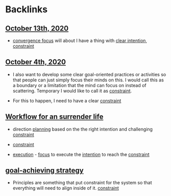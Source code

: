 
# Backlinks
## [October 13th, 2020](<October 13th, 2020.md>)
- [convergence focus](<convergence focus.md>) will about I have a thing with [clear intention](<clear intention.md>), [constraint](<constraint.md>)

## [October 4th, 2020](<October 4th, 2020.md>)
- I also want to develop some clear goal-oriented practices or activities so that people can just simply focus their minds on this. I would call this as a boundary or a limitation that the mind can focus on instead of scattering. Temporary I would like to call it as [constraint](<constraint.md>).

- For this to happen, I need to have a clear [constraint](<constraint.md>)

## [Workflow for an surrender life](<Workflow for an surrender life.md>)
- direction [planning](<planning.md>) based on the the right intention and challenging [constraint](<constraint.md>)

- [constraint](<constraint.md>)

- [execution](<execution.md>) - [focus](<focus.md>) to execute the [intention](<intention.md>) to reach the [constraint](<constraint.md>)

## [goal-achieving strategy](<goal-achieving strategy.md>)
- Principles are something that put constraint for the system so that everything will need to align inside of it. [constraint](<constraint.md>)

